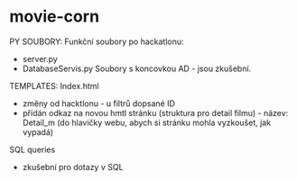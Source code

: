 ﻿# movie-corn

PY SOUBORY:
Funkční soubory po hackatlonu:
- server.py
- DatabaseServis.py
Soubory s koncovkou AD - jsou zkušební.

TEMPLATES:
Index.html
- změny od hacktlonu - u filtrů dopsané ID
- přidán odkaz na novou hmtl stránku (struktura pro detail filmu) - název: Detail_m (do hlavičky webu, abych si stránku mohla vyzkoušet, jak vypadá)

SQL queries 
- zkušební pro dotazy v SQL





